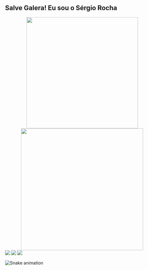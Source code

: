 ## Salve Galera! Eu sou o Sérgio Rocha
<div align="center">
  <a href="https://github.com/sergio-rocha1">
    <img width="365" src="https://github-readme-stats.vercel.app/api?username=sergio-rocha1&show_icons=true&theme=blue-green&include_all_commits=true&count_private=true"/>
    <img width="400" src="https://github-readme-stats.vercel.app/api/top-langs/?username=sergio-rocha1&layout=compact&langs_count=7&theme=blue-green"/>
  </a>
</div>

<div>
  <a href="https://www.instagram.com/sergio.rochaz/" target="_blank"><img src="https://img.shields.io/badge/-Instagram-%23E4405F?style=for-the-badge&logo=instagram&logoColor=white" target="_blank"></a>
  <a href = "mailto:sergio.rocha.borges@gmail.com"><img src="https://img.shields.io/badge/-Gmail-%23333?style=for-the-badge&logo=gmail&logoColor=white" target="_blank"></a>
  <a href="https://www.linkedin.com/in/sergio-augusto-rocha/" target="_blank"><img src="https://img.shields.io/badge/-LinkedIn-%230077B5?style=for-the-badge&logo=linkedin&logoColor=white" target="_blank"></a>
  
  ![Snake animation](https://github.com/sergio-rocha1/sergio-rocha1/blob/output/github-contribution-grid-snake.svg)
  
</div>
